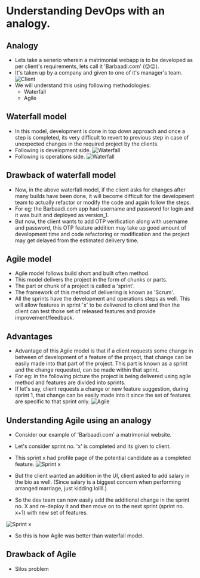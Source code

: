 # Understanding DevOps with an analogy.

## Analogy
- Lets take a senerio wherein a matrimonial webapp is to be developed as per client's requirements, lets call it 'Barbaadi.com' (😜😜).
- It's taken up by a company and given to one of it's manager's team.
![Client](assets/intro_1.png "Client discussion")
- We will understand this using following methodologies:
    - Waterfall
    - Agile

## Waterfall model
- In this model, development is done in top down approach and once a step is completed, its very difficult to revert to previous step in case of unexpected changes in the required project by the clients.
- Following is development side.
![Waterfall](assets/intro_2.png "WaterfallDevelopment")
- Following is operations side.
![Waterfall](assets/intro_3.png "WaterfallOperations")

## Drawback of waterfall model
- Now, in the above waterfall model, if the client asks for changes after many builds have been done, it will become difficult for the development team to actually refactor or modify the code and again follow the steps.
- For eg: the Barbaadi.com app had username and password for login and it was built and deployed as version_1.
- But now, the client wants to add OTP verification along with username and password, this OTP feature addition may take up good amount of development time and code refactoring or modification and the project may get delayed from the estimated delivery time.

## Agile model
- Agile model follows build short and built often method.
- This model delivers the project in the form of chunks or parts.
- The part or chunk of a project is called a 'sprint'.
- The framework of this method of delivering is known as 'Scrum'.
- All the sprints have the development and operations steps as well. This will allow features in sprint 'x' to be delivered to client and then the client can test those set of released features and provide improvement/feedback.

## Advantages
- Advantage of this Agile model is that if a client requests some change in between of development of a feature of the project, that change can be easily made into that part of the project. This part is known as a sprint and the change requested, can be made within that sprint.
- For eg: in the following picture the project is being delivered using agile method and features are divided into sprints. 
- If let's say, client requests a change or new feature suggestion, during sprint 1, that change can be easily made into it since the set of features are specific to that sprint only.
![Agile](assets/intro_4.png "Agile Method")

## Understanding Agile using an analogy
- Consider our example of 'Barbaadi.com' a matrimonial website.
- Let's consider sprint no. 'x' is completed and its given to client.
- This sprint x had profile page of the potential candidate as a completed feature.
![Sprint x](assets/intro_5.png)

- But the client wanted an addition in the UI, client asked to add salary in the bio as well. (Since salary is a biggest concern when performing arranged marriage, just kidding lollll.)

- So the dev team can now easily add the additional change in the sprint no. X and re-deploy it and then move on to the next sprint (sprint no. x+1) with new set of features.

![Sprint x](assets/intro_6.png)

- So this is how Agile was better than waterfall model.

## Drawback of Agile
- Silos problem